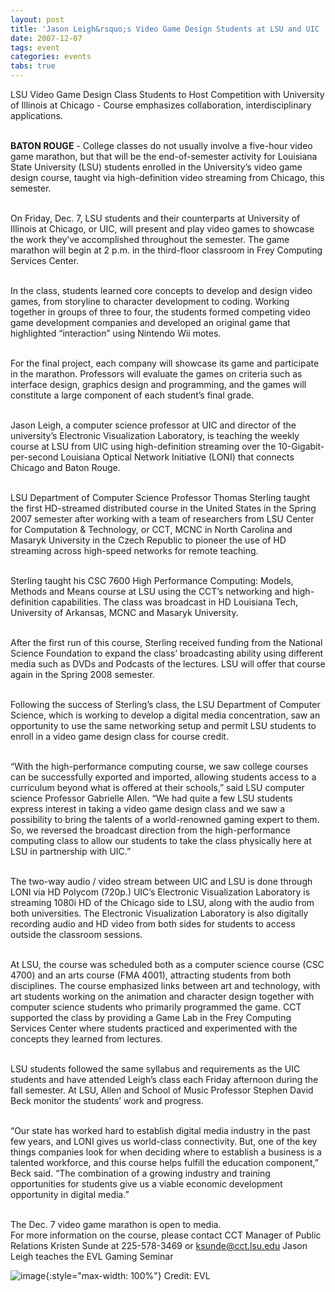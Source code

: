 ```yaml
---
layout: post
title: 'Jason Leigh&rsquo;s Video Game Design Students at LSU and UIC  Share Final Projects via HD-Streaming Over Optical Networks'
date: 2007-12-07
tags: event
categories: events
tabs: true
---
```


LSU Video Game Design Class Students to Host Competition with University of Illinois at Chicago - Course emphasizes collaboration, interdisciplinary applications.<br><br>

<strong>BATON ROUGE</strong> - College classes do not usually involve a five-hour video game marathon, but that will be the end-of-semester activity for Louisiana State University (LSU) students enrolled in the University&rsquo;s video game design course, taught via high-definition video streaming from Chicago, this semester.<br><br>

On Friday, Dec. 7, LSU students and their counterparts at University of Illinois at Chicago, or UIC, will present and play video games to showcase the work they&rsquo;ve accomplished throughout the semester. The game marathon will begin at 2 p.m. in the third-floor classroom in Frey Computing Services Center.<br><br>

In the class, students learned core concepts to develop and design video games, from storyline to character development to coding. Working together in groups of three to four, the students formed competing video game development companies and developed an original game that highlighted &ldquo;interaction&rdquo; using Nintendo Wii motes.<br><br>

For the final project, each company will showcase its game and participate in the marathon. Professors will evaluate the games on criteria such as interface design, graphics design and programming, and the games will constitute a large component of each student&rsquo;s final grade.<br><br>

Jason Leigh, a computer science professor at UIC and director of the university&rsquo;s Electronic Visualization Laboratory, is teaching the weekly course at LSU from UIC using high-definition streaming over the 10-Gigabit-per-second Louisiana Optical Network Initiative (LONI) that connects Chicago and Baton Rouge.<br><br>
 
LSU Department of Computer Science Professor Thomas Sterling taught the first HD-streamed distributed course in the United States in the Spring 2007 semester after working with a team of researchers from LSU Center for Computation &amp; Technology, or CCT, MCNC in North Carolina and Masaryk University in the Czech Republic to pioneer the use of HD streaming across high-speed networks for remote teaching.<br><br>
 
Sterling taught his CSC 7600 High Performance Computing: Models, Methods and Means course at LSU using the CCT&rsquo;s networking and high-definition capabilities. The class was broadcast in HD Louisiana Tech, University of Arkansas, MCNC and Masaryk University.<br><br>

After the first run of this course, Sterling received funding from the National Science Foundation to expand the class&rsquo; broadcasting ability using different media such as DVDs and Podcasts of the lectures. LSU will offer that course again in the Spring 2008 semester.<br><br>
 
Following the success of Sterling&rsquo;s class, the LSU Department of Computer Science, which is working to develop a digital media concentration, saw an opportunity to use the same networking setup and permit LSU students to enroll in a video game design class for course credit.<br><br>
 
&ldquo;With the high-performance computing course, we saw college courses can be successfully exported and imported, allowing students access to a curriculum beyond what is offered at their schools,&rdquo; said LSU computer science Professor Gabrielle Allen. &ldquo;We had quite a few LSU students express interest in taking a video game design class and we saw a possibility to bring the talents of a world-renowned gaming expert to them. So, we reversed the broadcast direction from the high-performance computing class to allow our students to take the class physically here at LSU in partnership with UIC.&rdquo;<br><br>
 
The two-way audio / video stream between UIC and LSU is done through LONI via HD Polycom (720p.) UIC&rsquo;s Electronic Visualization Laboratory is streaming 1080i HD of the Chicago side to LSU, along with the audio from both universities. The Electronic Visualization Laboratory is also digitally recording audio and HD video from both sides for students to access outside the classroom sessions.<br><br>

At LSU, the course was scheduled both as a computer science course (CSC 4700) and an arts course (FMA 4001), attracting students from both disciplines. The course emphasized links between art and technology, with art students working on the animation and character design together with computer science students who primarily programmed the game. CCT supported the class by providing a Game Lab in the Frey Computing Services Center where students practiced and experimented with the concepts they learned from lectures.<br><br>
 
LSU students followed the same syllabus and requirements as the UIC students and have attended Leigh&rsquo;s class each Friday afternoon during the fall semester. At LSU, Allen and School of Music Professor Stephen David Beck monitor the students&rsquo; work and progress.<br><br>
 
&ldquo;Our state has worked hard to establish digital media industry in the past few years, and LONI gives us world-class connectivity. But, one of the key things companies look for when deciding where to establish a business is a talented workforce, and this course helps fulfill the education component,&rdquo; Beck said. &ldquo;The combination of a growing industry and training opportunities for students give us a viable economic development opportunity in digital media.&rdquo;<br><br>
 
The Dec. 7 video game marathon is open to media.<br>
For more information on the course, please contact CCT Manager of Public Relations Kristen Sunde at 225-578-3469 or ksunde@cct.lsu.edu
Jason Leigh teaches the EVL Gaming Seminar

![image](https://www.evl.uic.edu/output/originals/leigh-evlgameclass2-2.jpg-srcw.jpg){:style="max-width: 100%"}
Credit: EVL

